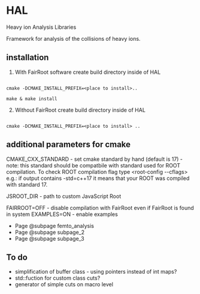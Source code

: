 # HAL
Heavy ion Analysis Libraries

Framework for analysis of the collisions of heavy ions. 

## installation
1. With FairRoot software
create build directory inside of HAL

<pre><code>
cmake -DCMAKE_INSTALL_PREFIX=&lt;place to install&gt;.. <br>
make & make install
</pre></code>
2. Without FairRoot
create build directory inside of HAL
<pre><code>
cmake -DCMAKE_INSTALL_PREFIX=&lt;place to install&gt; ..
</pre></code>
## additional parameters for cmake
CMAKE_CXX_STANDARD - set cmake standard  by hand (default is 17) - note: this standard should be compatbile with standard used for ROOT compilation. To check ROOT compilation flag type 
&lt;root-config --cflags&gt; e.g.: if output contains -std=c++17 it means that your ROOT was compiled with standard 17. 

JSROOT_DIR - path to custom JavaScript Root

FAIRROOT=OFF - disable compilation with FairRoot even if FairRoot is found in system
EXAMPLES=ON - enable examples

* Page @subpage femto_analysis
* Page @subpage subpage_2
* Page @subpage subpage_3


## To do
 * simplification of buffer class - using pointers instead of int maps?
 * std::fuction for custom class cuts?
 * generator of simple cuts on macro level
